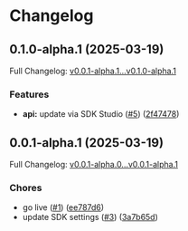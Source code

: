 # Changelog

## 0.1.0-alpha.1 (2025-03-19)

Full Changelog: [v0.0.1-alpha.1...v0.1.0-alpha.1](https://github.com/metavoiceio/postcall-python-sdk/compare/v0.0.1-alpha.1...v0.1.0-alpha.1)

### Features

* **api:** update via SDK Studio ([#5](https://github.com/metavoiceio/postcall-python-sdk/issues/5)) ([2f47478](https://github.com/metavoiceio/postcall-python-sdk/commit/2f474789c2baf98490d1c6910753cda277f93f00))

## 0.0.1-alpha.1 (2025-03-19)

Full Changelog: [v0.0.1-alpha.0...v0.0.1-alpha.1](https://github.com/metavoiceio/postcall-python-sdk/compare/v0.0.1-alpha.0...v0.0.1-alpha.1)

### Chores

* go live ([#1](https://github.com/metavoiceio/postcall-python-sdk/issues/1)) ([ee787d6](https://github.com/metavoiceio/postcall-python-sdk/commit/ee787d6527f5fe40e13517bed9db41ff7092f4a1))
* update SDK settings ([#3](https://github.com/metavoiceio/postcall-python-sdk/issues/3)) ([3a7b65d](https://github.com/metavoiceio/postcall-python-sdk/commit/3a7b65d79f35f9b64843dfc6ca449bb5e22f6c1f))
